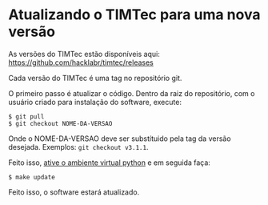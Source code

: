 # Atualizando o TIMTec para uma nova versão

As versões do TIMTec estão disponíveis aqui: https://github.com/hacklabr/timtec/releases

Cada versão do TIMTec é uma tag no repositório git.

O primeiro passo é atualizar o código. Dentro da raiz do repositório, com o usuário criado para instalação do software, execute:

```
$ git pull
$ git checkout NOME-DA-VERSAO
```

Onde o NOME-DA-VERSAO deve ser substítuido pela tag da versão desejada. Exemplos: `git checkout v3.1.1`.

Feito isso, [ative o ambiente virtual python](https://github.com/hacklabr/timtec/wiki/Instala%C3%A7%C3%A3o#criando-ambiente-virtual-manualmente-opcional-use-este-ou-o-make-create-production) e em seguida faça:

`$ make update`

Feito isso, o software estará atualizado.
